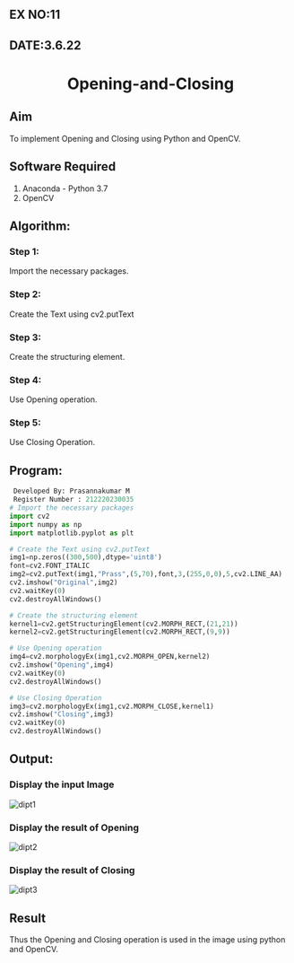 ## EX NO:11
## DATE:3.6.22
# <p align="center">Opening-and-Closing

## Aim
To implement Opening and Closing using Python and OpenCV.

## Software Required
1. Anaconda - Python 3.7
2. OpenCV
## Algorithm:
### Step 1:
Import the necessary packages.

### Step 2:
Create the Text using cv2.putText

### Step 3:
Create the structuring element.

### Step 4:
Use Opening operation.

### Step 5:
Use Closing Operation.


 
## Program:

```python
 Developed By: Prasannakumar M
 Register Number : 212220230035
# Import the necessary packages
import cv2
import numpy as np
import matplotlib.pyplot as plt

# Create the Text using cv2.putText
img1=np.zeros((300,500),dtype='uint8')
font=cv2.FONT_ITALIC
img2=cv2.putText(img1,"Prass",(5,70),font,3,(255,0,0),5,cv2.LINE_AA)
cv2.imshow("Original",img2)
cv2.waitKey(0)
cv2.destroyAllWindows()

# Create the structuring element
kernel1=cv2.getStructuringElement(cv2.MORPH_RECT,(21,21))
kernel2=cv2.getStructuringElement(cv2.MORPH_RECT,(9,9))

# Use Opening operation
img4=cv2.morphologyEx(img1,cv2.MORPH_OPEN,kernel2)
cv2.imshow("Opening",img4)
cv2.waitKey(0)
cv2.destroyAllWindows()

# Use Closing Operation
img3=cv2.morphologyEx(img1,cv2.MORPH_CLOSE,kernel1)
cv2.imshow("Closing",img3)
cv2.waitKey(0)
cv2.destroyAllWindows()
```
## Output:

### Display the input Image
![dipt1](https://user-images.githubusercontent.com/75235090/170517399-bbaf2de7-fac3-4d7f-87aa-4b517c35c94d.PNG)

### Display the result of Opening
![dipt2](https://user-images.githubusercontent.com/75235090/170517435-36a67ee0-f22b-4199-925b-95fe2bb2708b.PNG)

### Display the result of Closing
![dipt3](https://user-images.githubusercontent.com/75235090/170517484-249d4323-8e7c-46aa-a114-5db0738f0280.PNG)

## Result
Thus the Opening and Closing operation is used in the image using python and OpenCV.
